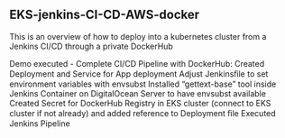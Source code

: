 ## EKS-jenkins-CI-CD-AWS-docker
This is an overview of how to deploy into a kubernetes cluster from a Jenkins CI/CD through a private DockerHub

Demo executed - Complete CI/CD Pipeline with DockerHub:
Created Deployment and Service for App deployment
Adjust Jenkinsﬁle to set environment variables with envsubst
Installed “gettext-base” tool inside Jenkins Container on DigitalOcean Server
to have envsubst available
Created Secret for DockerHub Registry in EKS cluster (connect to EKS
cluster if not already) and added reference to Deployment ﬁle
Executed Jenkins Pipeline
